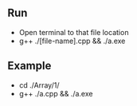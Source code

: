 ## Run

- Open terminal to that file location
- g++ ./[file-name].cpp && ./a.exe

## Example

- cd ./Array/1/
- g++ ./a.cpp && ./a.exe
